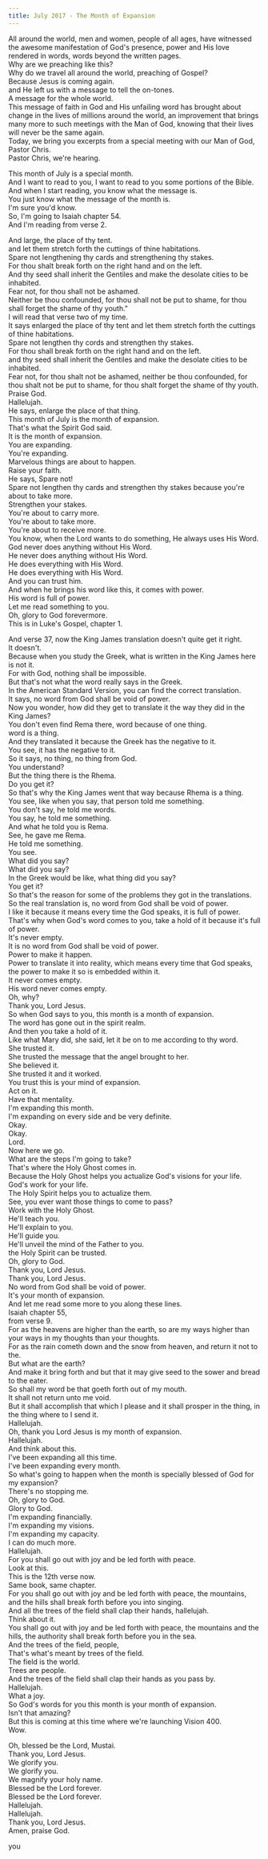 ```yaml
---
title: July 2017 - The Month of Expansion
---
```

 All around the world, men and women, people of all ages, have witnessed the awesome manifestation of God's presence, power and His love rendered in words, words beyond the written pages.  
Why are we preaching like this?  
Why do we travel all around the world, preaching of Gospel?  
Because Jesus is coming again.  
 and He left us with a message to tell the on-tones.  
A message for the whole world.  
This message of faith in God and His unfailing word has brought about change in the lives of millions around the world, an improvement that brings many more to such meetings with the Man of God, knowing that their lives will never be the same again.  
Today, we bring you excerpts from a special meeting with our Man of God, Pastor Chris.  
 Pastor Chris, we're hearing.  


  
This month of July is a special month.  
And I want to read to you, I want to read to you some portions of the Bible.  
And when I start reading, you know what the message is.  
You just know what the message of the month is.  
 I'm sure you'd know.  
So, I'm going to Isaiah chapter 54.  
And I'm reading from verse 2.  


  
And large, the place of thy tent.  
 and let them stretch forth the cuttings of thine habitations.  
Spare not lengthening thy cards and strengthening thy stakes.  
For thou shalt break forth on the right hand and on the left.  
And thy seed shall inherit the Gentiles and make the desolate cities to be inhabited.  
 Fear not, for thou shall not be ashamed.  
Neither be thou confounded, for thou shall not be put to shame, for thou shall forget the shame of thy youth."  
 I will read that verse two of my time.  
It says enlarged the place of thy tent and let them stretch forth the cuttings of thine habitations.  
Spare not lengthen thy cords and strengthen thy stakes.  
For thou shall break forth on the right hand and on the left.  
 and thy seed shall inherit the Gentiles and make the desolate cities to be inhabited.  
Fear not, for thou shalt not be ashamed, neither be thou confounded, for thou shalt not be put to shame, for thou shalt forget the shame of thy youth.  
Praise God.  
Hallelujah.  
 He says, enlarge the place of that thing.  
This month of July is the month of expansion.  
That's what the Spirit God said.  
It is the month of expansion.  
You are expanding.  
You're expanding.  
 Marvelous things are about to happen.  
Raise your faith.  
He says, Spare not!  
Spare not lengthen thy cards and strengthen thy stakes because you're about to take more.  
Strengthen your stakes.  
You're about to carry more.  
You're about to take more.  
You're about to receive more.  
 You know, when the Lord wants to do something, He always uses His Word.  
God never does anything without His Word.  
He never does anything without His Word.  
He does everything with His Word.  
He does everything with His Word.  
 And you can trust him.  
And when he brings his word like this, it comes with power.  
His word is full of power.  
Let me read something to you.  
Oh, glory to God forevermore.  
This is in Luke's Gospel, chapter 1.  


  
 And verse 37, now the King James translation doesn't quite get it right.  
It doesn't.  
Because when you study the Greek, what is written in the King James here is not it.  
For with God, nothing shall be impossible.  
But that's not what the word really says in the Greek.  
 In the American Standard Version, you can find the correct translation.  
It says, no word from God shall be void of power.  
Now you wonder, how did they get to translate it the way they did in the King James?  
You don't even find Rema there, word because of one thing.  
 word is a thing.  
And they translated it because the Greek has the negative to it.  
You see, it has the negative to it.  
So it says, no thing, no thing from God.  
You understand?  
But the thing there is the Rhema.  
Do you get it?  
So that's why the King James went that way because Rhema is a thing.  
 You see, like when you say, that person told me something.  
You don't say, he told me words.  
You say, he told me something.  
And what he told you is Rema.  
See, he gave me Rema.  
He told me something.  
You see.  
What did you say?  
What did you say?  
In the Greek would be like, what thing did you say?  
 You get it?  
So that's the reason for some of the problems they got in the translations.  
So the real translation is, no word from God shall be void of power.  
I like it because it means every time the God speaks, it is full of power.  
That's why when God's word comes to you, take a hold of it because it's full of power.  
It's never empty.  
It is no word from God shall be void of power.  
 Power to make it happen.  
Power to translate it into reality, which means every time that God speaks, the power to make it so is embedded within it.  
It never comes empty.  
His word never comes empty.  
Oh, why?  
Thank you, Lord Jesus.  
So when God says to you, this month is a month of expansion.  
 The word has gone out in the spirit realm.  
And then you take a hold of it.  
Like what Mary did, she said, let it be on to me according to thy word.  
She trusted it.  
She trusted the message that the angel brought to her.  
She believed it.  
She trusted it and it worked.  
 You trust this is your mind of expansion.  
Act on it.  
Have that mentality.  
I'm expanding this month.  
I'm expanding on every side and be very definite.  
Okay.  
Okay.  
Lord.  
Now here we go.  
 What are the steps I'm going to take?  
That's where the Holy Ghost comes in.  
Because the Holy Ghost helps you actualize God's visions for your life.  
God's work for your life.  
The Holy Spirit helps you to actualize them.  
See, you ever want those things to come to pass?  
Work with the Holy Ghost.  
He'll teach you.  
He'll explain to you.  
He'll guide you.  
He'll unveil the mind of the Father to you.  
 the Holy Spirit can be trusted.  
Oh, glory to God.  
Thank you, Lord Jesus.  
Thank you, Lord Jesus.  
No word from God shall be void of power.  
It's your month of expansion.  
And let me read some more to you along these lines.  
Isaiah chapter 55,  
 from verse 9.  
For as the heavens are higher than the earth, so are my ways higher than your ways in my thoughts than your thoughts.  
For as the rain cometh down and the snow from heaven, and return it not to the.  
But what are the earth?  
And make it bring forth and but that it may give seed to the sower and bread to the eater.  
So shall my word be that goeth forth out of my mouth.  
It shall not return unto me void.  
 But it shall accomplish that which I please and it shall prosper in the thing, in the thing where to I send it.  
Hallelujah.  
Oh, thank you Lord Jesus is my month of expansion.  
Hallelujah.  
And think about this.  
I've been expanding all this time.  
I've been expanding every month.  
So what's going to happen when the month is specially blessed of God for my expansion?  
There's no stopping me.  
 Oh, glory to God.  
Glory to God.  
I'm expanding financially.  
I'm expanding my visions.  
I'm expanding my capacity.  
I can do much more.  
Hallelujah.  
For you shall go out with joy and be led forth with peace.  
Look at this.  
This is the 12th verse now.  
Same book, same chapter.  
 For you shall go out with joy and be led forth with peace, the mountains, and the hills shall break forth before you into singing.  
And all the trees of the field shall clap their hands, hallelujah.  
Think about it.  
You shall go out with joy and be led forth with peace, the mountains and the hills, the authority shall break forth before you in the sea.  
And the trees of the field, people,  
 That's what's meant by trees of the field.  
The field is the world.  
Trees are people.  
And the trees of the field shall clap their hands as you pass by.  
Hallelujah.  
What a joy.  
So God's words for you this month is your month of expansion.  
Isn't that amazing?  
But this is coming at this time where we're launching Vision 400.  
Wow.  


  
 Oh, blessed be the Lord, Mustai.  
Thank you, Lord Jesus.  
We glorify you.  
We glorify you.  
We magnify your holy name.  
Blessed be the Lord forever.  
Blessed be the Lord forever.  
Hallelujah.  
Hallelujah.  
Thank you, Lord Jesus.  
Amen, praise God.  


  
 you
